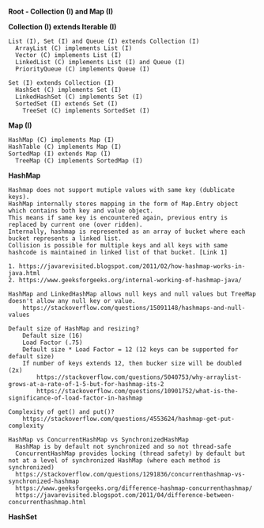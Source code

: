 
**Root - Collection (I) and Map (I)**

**Collection (I) extends Iterable (I)**
    
    List (I), Set (I) and Queue (I) extends Collection (I) 
      ArrayList (C) implements List (I)
      Vector (C) implements List (I)
      LinkedList (C) implements List (I) and Queue (I)
      PriorityQueue (C) implements Queue (I)

    Set (I) extends Collection (I)
      HashSet (C) implements Set (I)
      LinkedHashSet (C) implements Set (I)
      SortedSet (I) extends Set (I)
        TreeSet (C) implements SortedSet (I)
        
**Map (I)**
    
    HashMap (C) implements Map (I)
    HashTable (C) implements Map (I)
    SortedMap (I) extends Map (I)
      TreeMap (C) implements SortedMap (I)

**HashMap**

    Hashmap does not support mutiple values with same key (dublicate keys). 
    HashMap internally stores mapping in the form of Map.Entry object which contains both key and value object.
    This means if same key is encountered again, previous entry is replaced by current one (over ridden).
    Internally, hashmap is represented as an array of bucket where each bucket represents a linked list.
    Collision is possible for multiple keys and all keys with same hashcode is maintained in linked list of that bucket. [Link 1]
  
    1. https://javarevisited.blogspot.com/2011/02/how-hashmap-works-in-java.html
    2. https://www.geeksforgeeks.org/internal-working-of-hashmap-java/
    
    HashMap and LinkedHashMap allows null keys and null values but TreeMap doesn't allow any null key or value.
        https://stackoverflow.com/questions/15091148/hashmaps-and-null-values
    
    Default size of HashMap and resizing? 
        Default size (16)  
        Load Factor (.75)
        Default size * Load Factor = 12 (12 keys can be supported for default size)
        If number of keys extends 12, then bucker size will be doubled (2x) 
            https://stackoverflow.com/questions/5040753/why-arraylist-grows-at-a-rate-of-1-5-but-for-hashmap-its-2
            https://stackoverflow.com/questions/10901752/what-is-the-significance-of-load-factor-in-hashmap
    
    Complexity of get() and put()? 
        https://stackoverflow.com/questions/4553624/hashmap-get-put-complexity
    
    HashMap vs ConcurrentHashMap vs SynchronizedHashMap 
      HashMap is by default not synchronized and so not thread-safe
      ConcurrentHashMap provides locking (thread safety) by default but not at a level of synchronized HashMap (where each method is synchronized)
      https://stackoverflow.com/questions/1291836/concurrenthashmap-vs-synchronized-hashmap
      https://www.geeksforgeeks.org/difference-hashmap-concurrenthashmap/
      https://javarevisited.blogspot.com/2011/04/difference-between-concurrenthashmap.html
      
**HashSet**


